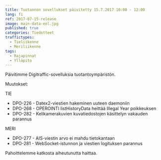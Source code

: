```yaml
---
title: Tuotannon sovellukset päivitetty 15.7.2017 10:00 - 12:00
lang: fi
ref: 2017-07-15-release
image: main-data-eol.jpg
published: true
categories: Tiedotteet
traffictypes:
  - Tieliikenne
  - Meriliikenne
tags:
  - Rajapinnat
  - Ylläpito
---
```


Päivitimme Digitraffic-sovelluksia tuotantoympäristön.

Muutokset:

TIE

- DPO-226 - Datex2-viestien hakeminen uuteen daemoniin
- DPO-268 - OPEROINTI listHistoryData heittää Illegal Year poikkeuksen
- DPO-282 - Kelikamerakuvien kuvatiedostojen käsittelyn vakauden parannus

MERI

- DPO-277 - AIS-viestin arvo ei mahdu tietokantaan
- DPO-281 - WebSocket-istunnon ja viestien logituksen parannus

Pahoittelemme katkosta aiheutunutta haittaa.
